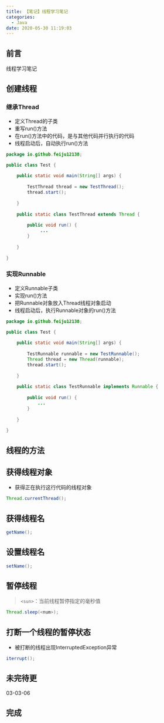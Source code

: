 ```yaml
---
title: 【笔记】线程学习笔记
categories:
  - Java
date: 2020-05-30 11:19:03
---
```


## 前言

线程学习笔记

<!-- more -->

## 创建线程

### 继承Thread

- 定义Thread的子类
- 重写run()方法
- 在run()方法中的代码，是与其他代码并行执行的代码
- 线程启动后，自动执行run()方法

``` java
package io.github.feiju12138;

public class Test {
    
    public static void main(String[] args) {
        
        TestThread thread = new TestThread();
        thread.start();
        
    }
    
    public static class TestThread extends Thread {
        
        public void run() {
             ...
        }
        
    }
    
}
```

### 实现Runnable

- 定义Runnable子类
- 实现run()方法
- 把Runnable对象放入Thread线程对象启动
- 线程启动后，执行Runnable对象的run()方法

``` java
package io.github.feiju12138;

public class Test {
    
    public static void main(String[] args) {
        
        TestRunnable runnable = new TestRunnable();
        Thread thread = new Thread(runnable);
        thread.start();
        
    }
    
    public static class TestRunnable implements Runnable {
        
        public void run() {
            ...
        }
        
    }
    
}
```

## 线程的方法

## 获得线程对象

- 获得正在执行这行代码的线程对象

``` java
Thread.currentThread();
```

## 获得线程名

``` java
getName();
```

## 设置线程名

``` java
setName();
```

## 暂停线程

> `<sun>`：当前线程暂停指定的毫秒值

``` java
Thread.sleep(<num>);
```

## 打断一个线程的暂停状态

- 被打断的线程出现InterruptedException异常

``` java
iterrupt();
```

## 未完待更

03-03-06

## 完成

